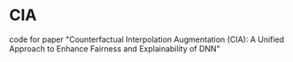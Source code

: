 # CIA
code for paper "Counterfactual Interpolation Augmentation (CIA): A Unified Approach to Enhance Fairness and Explainability of DNN"
